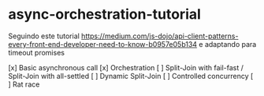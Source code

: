 # async-orchestration-tutorial
Seguindo este tutorial https://medium.com/js-dojo/api-client-patterns-every-front-end-developer-need-to-know-b0957e05b134 e adaptando para timeout promises

[x] Basic asynchronous call
[x] Orchestration
[ ] Split-Join with fail-fast / Split-Join with all-settled
[ ] Dynamic Split-Join
[ ] Controlled concurrency
[ ] Rat race
